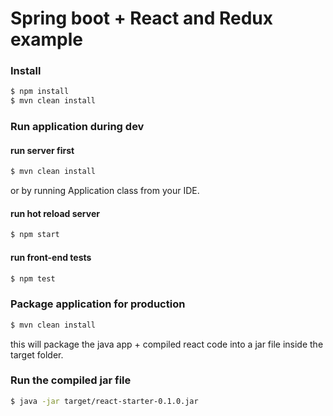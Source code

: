 # Spring boot + React and Redux example 

### Install

```sh
$ npm install
$ mvn clean install
```

### Run application during dev

#### run server first
```sh
$ mvn clean install
```

or by running Application class from your IDE.

#### run hot reload server
```sh
$ npm start
```

#### run front-end tests
```sh
$ npm test
```

### Package application for production

```sh
$ mvn clean install
```

this will package the java app + compiled react code into a jar file inside the target folder.

### Run the compiled jar file
```sh
$ java -jar target/react-starter-0.1.0.jar
```
